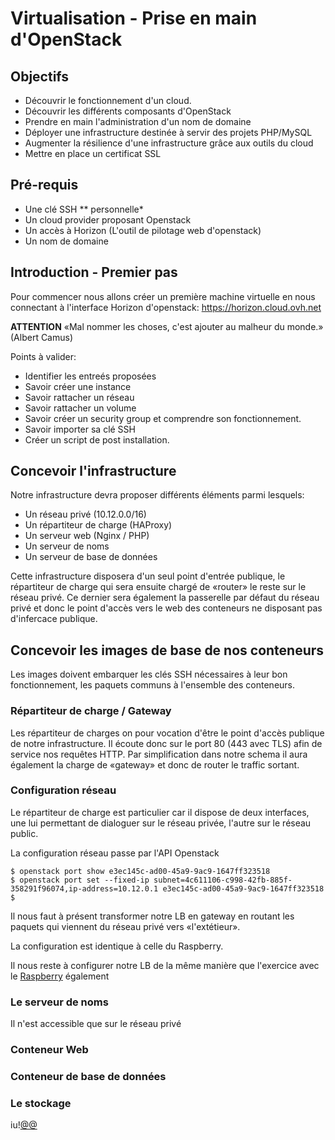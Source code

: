 # Virtualisation - Prise en main d'OpenStack

## Objectifs

- Découvrir le fonctionnement d'un cloud.
- Découvrir les différents composants d'OpenStack
- Prendre en main l'administration d'un nom de domaine
- Déployer une infrastructure destinée à servir des projets PHP/MySQL
- Augmenter la résilience d'une infrastructure grâce aux outils du cloud
- Mettre en place un certificat SSL

## Pré-requis

- Une clé SSH ** personnelle*
- Un cloud provider proposant Openstack
- Un accès à Horizon (L'outil de pilotage web d'openstack)
- Un nom de domaine

## Introduction - Premier pas

Pour commencer nous allons créer un première machine virtuelle en nous connectant à l'interface Horizon d'openstack: https://horizon.cloud.ovh.net

**ATTENTION** «Mal nommer les choses, c'est ajouter au malheur du monde.» (Albert Camus)

Points à valider:

- Identifier les entreés proposées
- Savoir créer une instance
- Savoir rattacher un réseau
- Savoir rattacher un volume
- Savoir créer un security group et comprendre son fonctionnement.
- Savoir importer sa clé SSH
- Créer un script de post installation.

## Concevoir l'infrastructure

Notre infrastructure devra proposer différents éléments parmi lesquels:

- Un réseau privé (10.12.0.0/16)
- Un répartiteur de charge (HAProxy)
- Un serveur web (Nginx / PHP)
- Un serveur de noms
- Un serveur de base de données

Cette infrastructure disposera d'un seul point d'entrée publique, le répartiteur de charge qui sera ensuite chargé de «router» le reste sur le réseau privé.
Ce dernier sera également la passerelle par défaut du réseau privé et donc le point d'accès vers le web des conteneurs ne disposant pas d'infercace publique.

## Concevoir les images de base de nos conteneurs

Les images doivent embarquer les clés SSH nécessaires à leur bon fonctionnement, les paquets communs à l'ensemble des conteneurs.

### Répartiteur de charge / Gateway

Les répartiteur de charges on pour vocation d'être le point d'accès publique de notre infrastructure.
Il écoute donc sur le port 80 (443 avec TLS) afin de service nos requêtes HTTP.
Par simplification dans notre schema il aura également la charge de «gateway» et donc de router le traffic sortant.

### Configuration réseau

Le répartiteur de charge est particulier car il dispose de deux interfaces, une lui permettant de dialoguer sur le réseau privée, l'autre sur le réseau public.

La configuration réseau passe par l'API Openstack

 ```
 $ openstack port show e3ec145c-ad00-45a9-9ac9-1647ff323518
 $ openstack port set --fixed-ip subnet=4c611106-c998-42fb-885f-358291f96074,ip-address=10.12.0.1 e3ec145c-ad00-45a9-9ac9-1647ff323518
 $
 ```

Il nous faut à présent transformer notre LB en gateway en routant les paquets qui viennent du réseau privé vers «l'extétieur».

La configuration est identique à celle du Raspberry.

Il nous reste à configurer notre LB de la même manière que l'exercice avec le [Raspberry](../../tutorials/haproxy.md) également

### Le serveur de noms

Il n'est accessible que sur le réseau privé

### Conteneur Web

### Conteneur de base de données

### Le stockage
iu!<u>@@</u>


